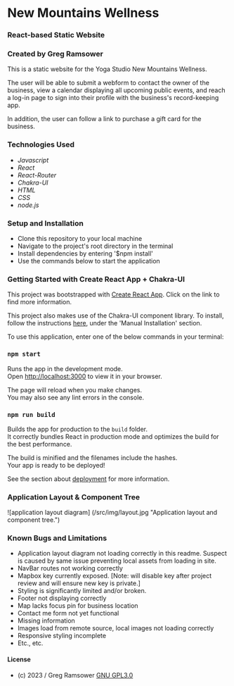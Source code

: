 # New Mountains Wellness

### React-based Static Website

### Created by Greg Ramsower

This is a static website for the Yoga Studio New Mountains Wellness. 

The user will be able to submit a webform to contact the owner of the business, view a calendar displaying all upcoming public events, and reach a log-in page to sign into their profile with the business's record-keeping app.

In addition, the user can follow a link to purchase a gift card for the business.

### Technologies Used
* _Javascript_
* _React_
* _React-Router_
* _Chakra-UI_
* _HTML_
* _CSS_
* _node.js_

### Setup and Installation
* Clone this repository to your local machine
* Navigate to the project's root directory in the terminal
* Install dependencies by entering '$npm install'
* Use the commands below to start the application 

### Getting Started with Create React App + Chakra-UI

This project was bootstrapped with [Create React App](https://github.com/facebook/create-react-app).  Click on the link to find more information.

This project also makes use of the Chakra-UI component library.  To install, follow the instructions [here](https://chakra-ui.com/getting-started/cra-guide), under the 'Manual Installation' section.

To use this application, enter one of the below commands in your terminal:

### `npm start`

Runs the app in the development mode.\
Open [http://localhost:3000](http://localhost:3000) to view it in your browser.

The page will reload when you make changes.\
You may also see any lint errors in the console.

### `npm run build`

Builds the app for production to the `build` folder.\
It correctly bundles React in production mode and optimizes the build for the best performance.

The build is minified and the filenames include the hashes.\
Your app is ready to be deployed!

See the section about [deployment](https://facebook.github.io/create-react-app/docs/deployment) for more information.

### Application Layout & Component Tree

![application layout diagram] (/src/img/layout.jpg "Application layout and component tree.")

### Known Bugs and Limitations
* Application layout diagram not loading correctly in this readme. Suspect is caused by same issue preventing local assets from loading in site.
* NavBar routes not working correctly
* Mapbox key currently exposed. [Note: will disable key after project review and will ensure new key is private.]
* Styling is significantly limited and/or broken.
* Footer not displaying correctly
* Map lacks focus pin for business location
* Contact me form not yet functional
* Missing information
* Images load from remote source, local images not loading correctly
* Responsive styling incomplete
* Etc., etc.

#### License
* (c) 2023 / Greg Ramsower
[GNU GPL3.0](https://choosealicense.com/licenses/gpl-3.0/#)
